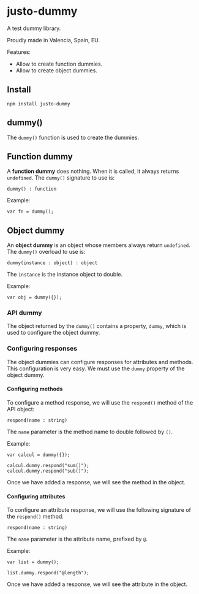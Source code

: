 # justo-dummy

A test dummy library.

Proudly made in Valencia, Spain, EU.

Features:

- Allow to create function dummies.
- Allow to create object dummies.

## Install

`npm install justo-dummy`

## dummy()

The `dummy()` function is used to create the dummies.

## Function dummy

A **function dummy** does nothing. When it is called, it always returns `undefined`.
The `dummy()` signature to use is:

```
dummy() : function
```

Example:

```
var fn = dummy();
```

## Object dummy

An **object dummy** is an object whose members always return `undefined`.
The `dummy()` overload to use is:

```
dummy(instance : object) : object
```

The `instance` is the instance object to double.

Example:

```
var obj = dummy({});
```

### API dummy

The object returned by the `dummy()` contains a property, `dummy`,
which is used to configure the object dummy.

### Configuring responses

The object dummies can configure responses for attributes and methods. This
configuration is very easy. We must use the `dummy` property of the object dummy.

#### Configuring methods

To configure a method response, we will use the `respond()` method of the API object:

```
respond(name : string)
```

The `name` parameter is the method name to double followed by `()`.

Example:

```
var calcul = dummy({});

calcul.dummy.respond("sum()");
calcul.dummy.respond("sub()");
```

Once we have added a response, we will see the method in the object.

#### Configuring attributes

To configure an attribute response, we will use the following signature of the
`respond()` method:

```
respond(name : string)
```

The `name` parameter is the attribute name, prefixed by `@`.

Example:

```
var list = dummy();

list.dummy.respond("@length");
```

Once we have added a response, we will see the attribute in the object.
